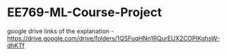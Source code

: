 # EE769-ML-Course-Project
google drive links of the explanation -
https://drive.google.com/drive/folders/1QSFuqHNn1RQurEUX2COPlKghsW-dhKTf
